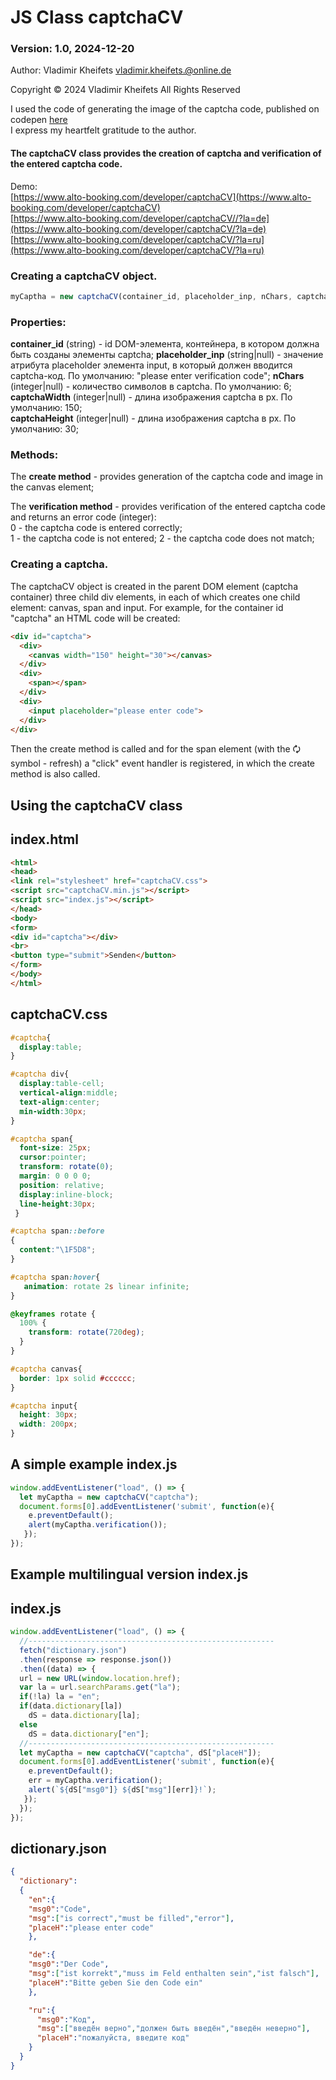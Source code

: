 
# JS Class captchaCV

### Version: 1.0, 2024-12-20

Author: Vladimir Kheifets <vladimir.kheifets.@online.de>

Copyright &copy; 2024 Vladimir Kheifets All Rights Reserved

I used the code of generating the image of the captcha code, published on codepen [here](https://codepen.io/guanqi/pen/mdbXQOJ)    
I express my heartfelt gratitude to the author.

#### The captchaCV class provides the creation of captcha and verification of the entered captcha code.

Demo:  
[https://www.alto-booking.com/developer/captchaCV](https://www.alto-booking.com/developer/captchaCV)  
[https://www.alto-booking.com/developer/captchaCV//?la=de](https://www.alto-booking.com/developer/captchaCV/?la=de)  
[https://www.alto-booking.com/developer/captchaCV/?la=ru](https://www.alto-booking.com/developer/captchaCV/?la=ru)

### Creating a captchaCV object.
```js
myCaptha = new captchaCV(container_id, placeholder_inp, nChars, captchaWidth, captchaHeight);
```
### Properties:

**container_id** (string) - id DOM-элемента, контейнера, в котором должна быть созданы элементы captcha;  **placeholder_inp** (string|null) - значение атрибута placeholder элемента input,
в который должен вводится captcha-код. По умолчанию: "please enter verification code"; 
**nChars** (integer|null) - количество символов в captcha. По умолчанию: 6;  
**captchaWidth** (integer|null) - длина изображения captcha в px. По умолчанию: 150;  
**captchaHeight** (integer|null) - длина изображения captcha в px. По умолчанию: 30;

### Methods:

The **create method** - provides generation of the captcha code and image in the canvas element;  

The **verification method** - provides verification of the entered captcha code and returns an error code (integer):  
0 - the captcha code is entered correctly;  
1 - the captcha code is not entered; 
2 - the captcha code does not match;

### Creating a captcha.

The captchaCV object is created in the parent DOM element (captcha container)
three child div elements, in each of which creates one child element:
canvas, span and input.
For example, for the container id "captcha" an HTML code will be created:
```html
<div id="captcha">
  <div>
    <canvas width="150" height="30"></canvas>
  </div>
  <div>
    <span></span>
  </div>
  <div>
    <input placeholder="please enter code">
  </div>
</div>
```
Then the create method is called and for the span element (with the 🗘 symbol - refresh)
a "click" event handler is registered, in which the create method is also called.

## Using the captchaCV class

## index.html

```html
<html>
<head>
<link rel="stylesheet" href="captchaCV.css">
<script src="captchaCV.min.js"></script>
<script src="index.js"></script>
</head>
<body>
<form>
<div id="captcha"></div>
<br>
<button type="submit">Senden</button>
</form>
</body>
</html>
```

## captchaCV.css

```css
#captcha{
  display:table;
}

#captcha div{
  display:table-cell;
  vertical-align:middle;
  text-align:center;
  min-width:30px;
}

#captcha span{
  font-size: 25px;
  cursor:pointer;
  transform: rotate(0);
  margin: 0 0 0 0;
  position: relative;
  display:inline-block;
  line-height:30px;
 }

#captcha span::before
{
  content:"\1F5D8";
}

#captcha span:hover{
   animation: rotate 2s linear infinite;
}

@keyframes rotate {
  100% {
    transform: rotate(720deg);
  }
}

#captcha canvas{
  border: 1px solid #cccccc;
}

#captcha input{
  height: 30px;
  width: 200px;
}
```


## A simple example index.js

```js
window.addEventListener("load", () => {
  let myCaptha = new captchaCV("captcha");
  document.forms[0].addEventListener('submit', function(e){
    e.preventDefault();
    alert(myCaptha.verification());
   });
});
```


## Example multilingual version index.js

## index.js
```js
window.addEventListener("load", () => {
  //-------------------------------------------------------
  fetch("dictionary.json")
  .then(response => response.json())
  .then((data) => {
  url = new URL(window.location.href);
  var la = url.searchParams.get("la");
  if(!la) la = "en";
  if(data.dictionary[la])
    dS = data.dictionary[la];
  else
    dS = data.dictionary["en"];
  //-------------------------------------------------------
  let myCaptha = new captchaCV("captcha", dS["placeH"]);
  document.forms[0].addEventListener('submit', function(e){
    e.preventDefault();
    err = myCaptha.verification();
    alert(`${dS["msg0"]} ${dS["msg"][err]}!`);
   });
  });
});
```

## dictionary.json

```json
{
  "dictionary":
  {
    "en":{
    "msg0":"Code",
    "msg":["is correct","must be filled","error"],
    "placeH":"please enter code"
    },

    "de":{
    "msg0":"Der Code",
    "msg":["ist korrekt","muss im Feld enthalten sein","ist falsch"],
    "placeH":"Bitte geben Sie den Code ein"
    },

    "ru":{
      "msg0":"Код",
      "msg":["введён верно","должен быть введён","введён неверно"],
      "placeH":"пожалуйста, введите код"
    }
  }
}
```
